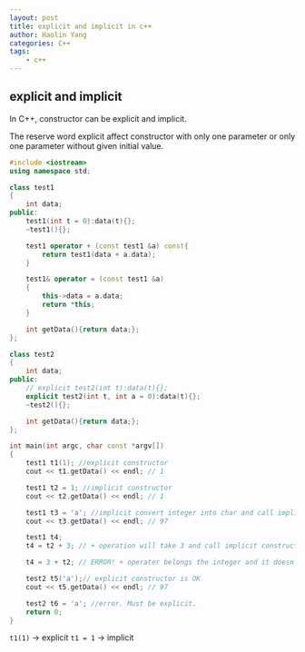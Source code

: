 ```yaml
---
layout: post
title: explicit and implicit in c++
author: Haolin Yang
categories: C++
tags:
    - c++
---
```


## explicit and implicit

In C++, constructor can be explicit and implicit.

The reserve word explicit affect constructor with only one parameter or only one parameter without given initial value.

```cpp
#include <iostream>
using namespace std;

class test1
{
    int data;
public:
    test1(int t = 0):data(t){};
    ~test1(){};

    test1 operator + (const test1 &a) const{
        return test1(data + a.data);
    }

    test1& operator = (const test1 &a)
    {
        this->data = a.data;
        return *this;
    }

    int getData(){return data;};
};

class test2
{
    int data;
public:
    // explicit test2(int t):data(t){};
    explicit test2(int t, int a = 0):data(t){};
    ~test2(){};

    int getData(){return data;};
};

int main(int argc, char const *argv[])
{
    test1 t1(1); //explicit constructor
    cout << t1.getData() << endl; // 1

    test1 t2 = 1; //implicit constructor
    cout << t2.getData() << endl; // 1

    test1 t3 = 'a'; //implicit convert integer into char and call implicit constructor
    cout << t3.getData() << endl; // 97

    test1 t4;
    t4 = t2 + 3; // + operation will take 3 and call implicit constructor

    t4 = 3 + t2; // ERROR! + operater belongs the integer and it doesn't know how to convert t2

    test2 t5('a');// explicit constructor is OK
    cout << t5.getData() << endl; // 97

    test2 t6 = 'a'; //error. Must be explicit.
    return 0;
}
```

`t1(1)` -> explicit
`t1 = 1` -> implicit
